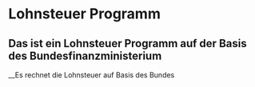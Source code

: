 # Lohnsteuer Programm

## Das ist ein Lohnsteuer Programm auf der Basis des Bundesfinanzministerium

__Es rechnet die Lohnsteuer auf Basis des Bundes

